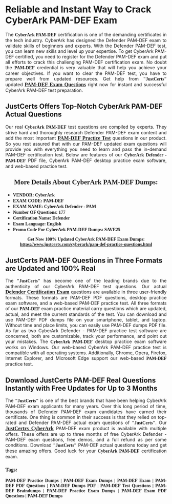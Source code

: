 <h1><strong>Reliable and Instant Way to Crack CyberArk PAM-DEF Exam</strong></h1>

<p style="text-align: justify;">The <span style="font-family:Georgia,serif;"><strong>CyberArk PAM-DEF</strong></span> certification is one of the demanding certificates in the tech industry. CyberArk has designed the Defender PAM-DEF exam to validate skills of beginners and experts. With the Defender PAM-DEF test, you can learn new skills and level up your expertise. To get CyberArk PAM-DEF certified, you need to register for the Defender PAM-DEF exam and put all efforts to crack this challenging PAM-DEF certification exam. No doubt the <span style="font-family:Georgia,serif;"><strong> PAM-DEF</strong></span> credential is very valuable that will help you achieve your career objectives. If you want to clear the PAM-DEF test, you have to prepare well from updated resources. Get help from <span style="font-size:14px;"><span style="font-family:Georgia,serif;"><strong>"JustCerts"</strong></span></span> updated <a href="https://www.justcerts.com/cyberark/pam-def-practice-questions.html"><span style="font-size:16px;"><span style="font-family:Georgia,serif;"><strong>PAM-DEF Exam Questions</strong></span></span></a> right now for instant and successful CyberArk PAM-DEF test preparation.</p>

<h2><strong>JustCerts Offers Top-Notch CyberArk PAM-DEF Actual Questions </strong></h2>

<p style="text-align: justify;">Our real <span style="font-family:Georgia,serif;"><strong>CyberArk PAM-DEF</strong></span> test questions are compiled by experts. They strive hard and thoroughly research Defender PAM-DEF exam content and add the most important <a href="https://www.justcerts.com/cyberark/pam-def-practice-questions.html"><span style="font-size:16px;"><span style="font-family:Georgia,serif;"><strong>PAM-DEF Practice Test</strong></span></span></a> questions in our product. So you rest assured that with our PAM-DEF updated exam questions will provide you with everything you need to learn and pass the in-demand PAM-DEF certification test. Below are features of our <span style="font-family:Georgia,serif;"><strong>CyberArk Defender - PAM-DEF</strong></span> PDF file, CyberArk PAM-DEF desktop practice exam software, and web-based practice test.</p>

<h2 style="text-align: center;"><strong><span style="font-family:Georgia,serif;">More Details About CyberArk PAM-DEF Dumps:</span></strong></h2>

<ul>
	<li style="text-align: justify;"><span style="font-size:14px;"><span style="font-family:Georgia,serif;"><strong>VENDOR: CyberArk</strong></span></span></li>
	<li style="text-align: justify;"><span style="font-size:14px;"><span style="font-family:Georgia,serif;"><strong>EXAM CODE: PAM-DEF</strong></span></span></li>
	<li style="text-align: justify;"><span style="font-size:14px;"><span style="font-family:Georgia,serif;"><strong>EXAM NAME: CyberArk Defender - PAM</strong></span></span></li>
	<li style="text-align: justify;"><span style="font-size:14px;"><span style="font-family:Georgia,serif;"><strong>Number OF Questions: 177</strong></span></span></li>
	<li style="text-align: justify;"><span style="font-size:14px;"><span style="font-family:Georgia,serif;"><strong>Certification Name: Defender</strong></span></span></li>
	<li style="text-align: justify;"><span style="font-size:14px;"><span style="font-family:Georgia,serif;"><strong>Exam Language: English</strong></span></span></li>
	<li style="text-align: justify;"><span style="font-size:14px;"><span style="font-family:Georgia,serif;"><strong>Promo Code For CyberArk PAM-DEF Dumps: SAVE25</strong></span></span></li>
</ul>

<p style="text-align: center;"><strong><span style="font-family:Georgia,serif;"><span style="font-size:14px;">Get Now 100% Updated CyberArk PAM-DEF Exam Dumps:</span> <a href="https://www.justcerts.com/cyberark/pam-def-practice-questions.html">https://www.justcerts.com/cyberark/pam-def-practice-questions.html</a></span></strong></p>

<h2><strong>JustCerts PAM-DEF Questions in Three Formats are Updated and 100% Real</strong></h2>

<p style="text-align: justify;">The <span style="font-size:14px;"><span style="font-family:Georgia,serif;"><strong>"JustCerts"</strong></span></span> has become one of the leading brands due to the authenticity of our CyberArk PAM-DEF test questions. Our actual <a href="https://www.justcerts.com/cyberark/defender-certification-exams.html"><span style="font-size:16px;"><span style="font-family:Georgia,serif;"><strong>Defender Certification Exam</strong></span></span></a> questions are available in three user-friendly formats. These formats are PAM-DEF PDF questions, desktop practice exam software, and a web-based PAM-DEF practice test. All three formats of our <strong><span style="font-family:Georgia,serif;"> PAM-DEF</span></strong> exam practice material carry questions which are updated, actual, and meet the current standards of the test. You can download and use PAM-DEF PDF dumps file on your smartphone, tablet, and laptop. Without time and place limits, you can easily use PAM-DEF dumps PDF file. As far as two CyberArk Defender - PAM-DEF practice test software are concerned, both are customizable, track your performance, and point out your mistakes. The <span style="font-family:Georgia,serif;"><strong>CyberArk PAM-DEF</strong></span> desktop practice exam software works on Windows. Our web-based CyberArk PAM-DEF practice test is compatible with all operating systems. Additionally, Chrome, Opera, Firefox, Internet Explorer, and Microsoft Edge support our web-based <span style="font-family:Georgia,serif;"><strong>PAM-DEF </strong></span> practice test.</p>

<h2><strong>Download JustCerts PAM-DEF Real Questions Instantly with Free Updates for Up to 3 Months</strong></h2>

<p style="text-align: justify;">The <span style="font-family:Georgia,serif;"><span style="font-size:14px;"><strong>"JustCerts"</strong></span></span> is one of the best brands that have been helping CyberArk PAM-DEF exam applicants for many years. Over this long period of time, thousands of Defender PAM-DEF exam candidates have earned their certificate. One thing is common in their success is that they relied on top-rated and Defender PAM-DEF actual exam questions of <span style="font-family:Georgia,serif;"><span style="font-size:14px;"><strong>"JustCerts"</strong></span></span>. Our <a href="https://www.justcerts.com/cyberark-certification-exams.html"><span style="font-size:16px;"><span style="font-family:Georgia,serif;"><strong>JustCertrs CyberArk</strong></span></span></a> PAM-DEF exam product is available with multiple offers. These offers are up to three months of free CyberArk Defender - PAM-DEF exam questions, free demos, and a full refund as per some conditions. Download <span style="font-family:Georgia,serif;"><span style="font-size:14px;"><strong>"JustCerts"</strong></span></span> PAM-DEF actual questions today and get these amazing offers. Good luck for your <span style="font-family:Georgia,serif;"><strong>CyberArk PAM-DEF</strong></span> certification exam.</p>

<h3 style="text-align: justify;"><span style="font-family:Georgia,serif;"><strong>Tags:</strong></span></h3>

<p style="text-align: justify;"><span style="font-family:Georgia,serif;"><strong>PAM-DEF Practice Dumps | PAM-DEF Exam Dumps | PAM-DEF Exam | PAM-DEF PDF Questions | PAM-DEF Dumps PDF | PAM-DEF Test Questions | PAM-DEF Braindumps | PAM-DEF Practice Exam Dumps | PAM-DEF Exam PDF Questions | PAM-DEF Dumps</strong></span></p>
